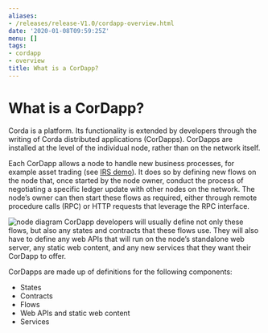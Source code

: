 ```yaml
---
aliases:
- /releases/release-V1.0/cordapp-overview.html
date: '2020-01-08T09:59:25Z'
menu: []
tags:
- cordapp
- overview
title: What is a CorDapp?
---
```



# What is a CorDapp?

Corda is a platform. Its functionality is extended by developers through the writing of Corda distributed
applications (CorDapps). CorDapps are installed at the level of the individual node, rather than on the network
itself.

Each CorDapp allows a node to handle new business processes, for example asset trading (see [IRS demo](running-the-demos.md#irs-demo)).
It does so by defining new flows on the node that, once started by the node owner, conduct the process of negotiating
a specific ledger update with other nodes on the network. The node’s owner can then start these flows as required,
either through remote procedure calls (RPC) or HTTP requests that leverage the RPC interface.

![node diagram](/en/images/node-diagram.png "node diagram")
CorDapp developers will usually define not only these flows, but also any states and contracts that these flows use.
They will also have to define any web APIs that will run on the node’s standalone web server, any static web content,
and any new services that they want their CorDapp to offer.

CorDapps are made up of definitions for the following components:


* States
* Contracts
* Flows
* Web APIs and static web content
* Services

